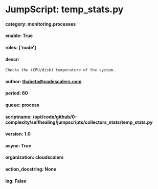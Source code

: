 
# JumpScript: temp_stats.py
        
#### category: monitoring.processes
#### enable: True
#### roles: ['node']
#### descr: 
```
Checks the (CPU/disk) temperature of the system.

```
#### author: thabeta@codescalers.com
#### period: 60
#### queue: process
#### scriptname: /opt/code/github/0-complexity/selfhealing/jumpscripts/collectors_stats/temp_stats.py
#### version: 1.0
#### async: True
#### organization: cloudscalers
#### action_docstring: None
#### log: False